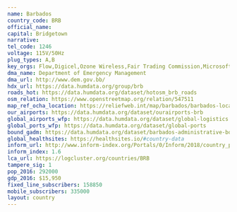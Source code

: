 ```yaml
---
name: Barbados
country_code: BRB
official_name:
capital: Bridgetown
narrative:
tel_code: 1246
voltage: 115V/50Hz
plug_types: A,B
key_orgs: Flow,Digicel,Ozone Wireless,Fair Trading Commission,Microsoft Trinidad and Tobago,UNICEF,C&W Business
dma_name: Department of Emergency Management
dma_url: http://www.dem.gov.bb/
hdx_url: https://data.humdata.org/group/brb
roads_hot: https://data.humdata.org/dataset/hotosm_brb_roads
osm_relation: https://www.openstreetmap.org/relation/547511
map_ref_ocha_location: https://reliefweb.int/map/barbados/barbados-location-map-2013
our_airports: https://data.humdata.org/dataset/ourairports-brb
global_airports_wfp: https://data.humdata.org/dataset/global-logistics
global_ports_wfp: https://data.humdata.org/dataset/global-ports
bound_gadm: https://data.humdata.org/dataset/barbados-administrative-boundaries-levels-0-and-1-from-gadm
global_healthsites: https://healthsites.io/#country-data
inform_url: http://www.inform-index.org/Portals/0/Inform/2018/country_profiles/BRB.pdf
inform_index: 1.6
lca_url: https://logcluster.org/countries/BRB
tampere_sig: 1
pop_2016: 292000
gdp_2016: $15,950
fixed_line_subscribers: 158850
mobile_subscribers: 335000
layout: country
---
```

